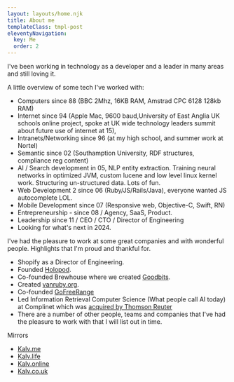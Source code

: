 ```yaml
---
layout: layouts/home.njk
title: About me
templateClass: tmpl-post
eleventyNavigation:
  key: Me
  order: 2
---
```


I've been working in technology as a developer and a leader in many areas and still loving it.

A little overview of some tech I've worked with:

- Computers since 88 (BBC 2Mhz, 16KB RAM, Amstrad CPC 6128 128kb RAM)
- Internet since 94 (Apple Mac, 9600 baud,University of East Anglia UK schools online project, spoke at UK wide technology leaders summit about future use of internet at 15),
- Intranets/Networking since 96 (at my high school, and summer work at Nortel)
- Semantic since 02 (Southamption University, RDF structures, compliance reg content)
- AI / Search development in 05, NLP entity extraction. Training neural networks in optimized JVM, custom lucene and low level linux kernel work. Structuring un-structured data. Lots of fun.
- Web Development 2 since 06 (Ruby/JS/Rails/Java), everyone wanted JS autocomplete LOL.
- Mobile Development since 07 (Responsive web, Objective-C, Swift, RN)
- Entrepreneurship - since 08 / Agency, SaaS, Product.
- Leadership since 11 / CEO / CTO / Director of Engineering
- Looking for what's next in 2024.

I've had the pleasure to work at some great companies and with wonderful people. Highlights that I'm proud and thankful for.

- Shopify as a Director of Engineering.
- Founded [Holopod](https://holopod.com).
- Co-founded Brewhouse where we created [Goodbits](https://goodbits.io).
- Created [vanruby.org](Vanruby).
- Co-founded [GoFreeRange](https://gofreerange.com)
- Led Information Retrieval Computer Science (What people call AI today) at Complinet which was [acquired by Thomson Reuter](https://ir.thomsonreuters.com/news-releases/news-release-details/thomson-reuters-acquire-complinet)
- There are a number of other people, teams and companies that I've had the pleasure to work with that I will list out in time.

Mirrors

- [Kalv.me](https://kalv.me)
- [Kalv.life](https://kalv.life)
- [Kalv.online](https://kalv.online)
- [Kalv.co.uk](https://kalv.co.uk)

